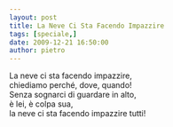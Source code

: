 ```yaml
---
layout: post
title: La Neve Ci Sta Facendo Impazzire
tags: [speciale,]
date: 2009-12-21 16:50:00
author: pietro
---
```

La neve ci sta facendo impazzire,<br/>chiediamo perché, dove, quando!<br/>Senza sognarci di guardare in alto,<br/>è lei, è colpa sua,<br/>la neve ci sta facendo impazzire tutti!
